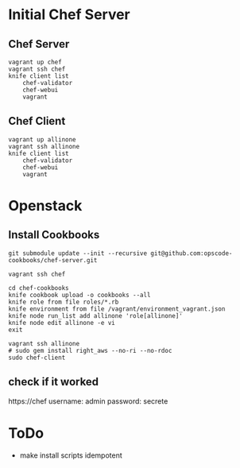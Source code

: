 Initial Chef Server
===================

Chef Server
-----------

    vagrant up chef
    vagrant ssh chef
    knife client list
        chef-validator
        chef-webui
        vagrant

Chef Client
-----------

    vagrant up allinone
    vagrant ssh allinone
    knife client list
        chef-validator
        chef-webui
        vagrant



Openstack
=========

Install Cookbooks
-----------------

    git submodule update --init --recursive git@github.com:opscode-cookbooks/chef-server.git

    vagrant ssh chef

    cd chef-cookbooks
    knife cookbook upload -o cookbooks --all
    knife role from file roles/*.rb
    knife environment from file /vagrant/environment_vagrant.json
    knife node run_list add allinone 'role[allinone]'
    knife node edit allinone -e vi
    exit

    vagrant ssh allinone
    # sudo gem install right_aws --no-ri --no-rdoc
    sudo chef-client

check if it worked
------------------

https://chef
username: admin
password: secrete

ToDo
====

* make install scripts idempotent